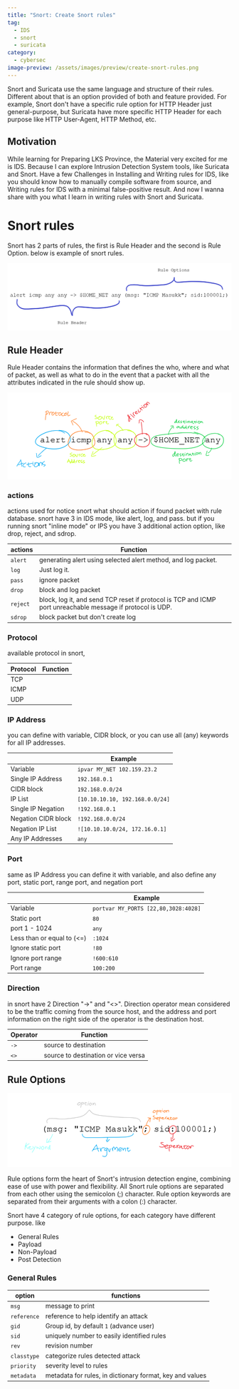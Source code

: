 ```yaml
---
title: "Snort: Create Snort rules"
tag:
  - IDS
  - snort
  - suricata
category:
  - cybersec
image-preview: /assets/images/preview/create-snort-rules.png
---
```


Snort and Suricata use the same language and structure of their rules. Different
about that is an option provided of both and feature provided. For example, Snort
don't have a specific rule option for HTTP Header just general-purpose, but Suricata
have more specific HTTP Header for each purpose like HTTP User-Agent, HTTP Method,
etc.

## Motivation

While learning for Preparing LKS Province, the Material very excited for me is IDS.
Because I can explore Intrusion Detection System tools, like Suricata and Snort.
Have a few Challenges in Installing and Writing rules for IDS, like you should
know how to manually compile software from source, and Writing rules for IDS
with a minimal false-positive result. And now I wanna share with you what I learn
in writing rules with Snort and Suricata.

# Snort rules

Snort has 2 parts of rules, the first is Rule Header and the second is Rule Option. below is
example of snort rules.

![Snort rules](/assets/images/snort-rules.png)

## Rule Header

Rule Header contains the information that defines the who, where and what of packet, as well as what to do in the event that a packet with all the attributes indicated in the rule should show up.

![Snort Rule Header](/assets/images/rule-header-snort.png)

### actions

actions used for notice snort what should action if found packet with rule database.
snort have 3 in IDS mode, like alert, log, and pass. but if you running snort "inline mode" or IPS
you have 3 additional action option, like drop, reject, and sdrop.

| actions  | Function                                                     |
| -------- | ------------------------------------------------------------ |
| `alert`  | generating alert using selected alert method, and log packet. |
| `log`    | Just log it.                                                 |
| `pass`   | ignore packet                                                |
| `drop`   | block and log packet                                         |
| `reject` | block, log it, and send TCP reset if protocol is TCP and ICMP port unreachable message if protocol is UDP. |
| `sdrop`  | block packet but don't create log                            |

### Protocol

available protocol in snort,

| Protocol | Function |
| -------- | -------- |
| TCP      |          |
| ICMP     |          |
| UDP      |          |

### IP Address

you can define with variable, CIDR block, or you can use all (any) keywords for
all IP addresses.

|                     | Example                         |
| ------------------- | ------------------------------- |
| Variable            | `ipvar MY_NET 102.159.23.2`     |
| Single IP Address   | `192.168.0.1`                   |
| CIDR block          | `192.168.0.0/24`                |
| IP List             | `[10.10.10.10, 192.168.0.0/24]` |
| Single IP Negation  | `!192.168.0.1`                  |
| Negation CIDR block | `!192.168.0.0/24`               |
| Negation IP List    | `![10.10.10.0/24, 172.16.0.1]`  |
| Any IP Addresses    | `any`                           |

### Port

same as IP Address you can define it with variable, and also define any port, static port, range port, and negation port

|                            | Example                              |
| -------------------------- | ------------------------------------ |
| Variable                   | `portvar MY_PORTS [22,80,3028:4028]` |
| Static port                | `80`                                 |
| port 1 - 1024              | `any`                                |
| Less than or equal to (<=) | `:1024`                              |
| Ignore static port         | `!80`                                |
| Ignore port range          | `!600:610`                           |
| Port range                 | `100:200`                            |

### Direction

in snort have 2 Direction "->" and "<>". Direction operator mean considered to be the traffic coming from the source host, and the address and port information on the right side of the operator is the destination host. 

| Operator | Function                            |
| -------- | ----------------------------------- |
| `->`     | source to destination               |
| `<>`     | source to destination or vice versa |

## Rule Options

![Snort Rule Option](/assets/images/rule-option-snort.png)

Rule options form the heart of Snort's intrusion detection engine, combining ease of use with power and flexibility. All Snort rule options are separated from each other using the semicolon (;) character. Rule option keywords are separated from their arguments with a colon (:) character. 

Snort have 4 category of rule options, for each category have different purpose. like

- General Rules
- Payload
- Non-Payload
- Post Detection

### General Rules



| option      | functions                                                |
| ----------- | -------------------------------------------------------- |
| `msg`       | message to print                                         |
| `reference` | reference to help identify an attack                     |
| `gid`       | Group id, by default `1` (advance user)                  |
| `sid`       | uniquely number to easily identified rules               |
| `rev`       | revision number                                          |
| `classtype` | categorize rules detected attack                         |
| `priority`  | severity level to rules                                  |
| `metadata`  | metadata for rules, in dictionary format, key and values |



